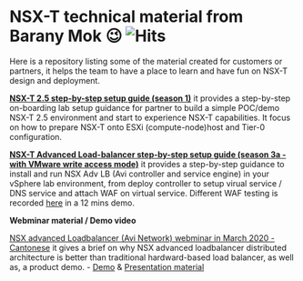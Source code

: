 # NSX-T technical material from Barany Mok :wink: ![Hits](https://hits.seeyoufarm.com/api/count/incr/badge.svg?url=https://github.com/nsxdemo/nsx-POC-lab-setup-material/edit/master/README.md)
Here is a repository listing some of the material created for customers or partners, it helps the team to have a place to learn and have fun on NSX-T design and deployment.


**[NSX-T 2.5 step-by-step setup guide (season 1)](https://onevmw-my.sharepoint.com/:b:/g/personal/bmok_vmware_com/EVK0lxUQSblBmUZ-UdNQpTwBQbojuwJNwiIzktKnVrJLcw?e=JVTOff)**
it provides a step-by-step on-boarding lab setup guidance for partner to build a simple POC/demo NSX-T 2.5 environment and start to experience NSX-T capabilities.
It focus on how to prepare NSX-T onto ESXi (compute-node)host and Tier-0 configuration.



**[NSX-T Advanced Load-balancer step-by-step setup guide (season 3a - with VMware write access mode)](https://onevmw-my.sharepoint.com/:b:/g/personal/bmok_vmware_com/Eag2xXP8aUxKqGg6sb_2g2QBEf3l3M-K5j8vpbzX55_HeQ?e=0Qb7bJ)**
it provides a step-by-step guidance to install and run NSX Adv LB (Avi controller and service engine) in your vSphere lab environment, from deploy controller to setup virual service / DNS service and attach WAF on virtual service. Different WAF testing is recorded [here](https://onevmw-my.sharepoint.com/:v:/r/personal/bmok_vmware_com/Documents/Github%20material%20for%20public%2004-2020/WAF%20demo%20SQL%20command%20exe%20and%20XSS%2004-2020.mp4?csf=1&web=1&e=XubNWn) in a 12 mins demo.





**Webminar material / Demo video**

[NSX advanced Loadbalancer (Avi Network) webminar in March 2020 - Cantonese](https://onevmw-my.sharepoint.com/:v:/g/personal/bmok_vmware_com/EZCs_AOGgYNKjQyM7ujsl5UBpQ4cR3gRiz09F-0yXowggg?e=fUce16)
it gives a brief on why NSX advanced loadbalancer distributed architecture is better than traditional hardward-based load balancer, as well as, a product demo. - [Demo](https://onevmw-my.sharepoint.com/:v:/g/personal/bmok_vmware_com/EQVxKaFdLhxDi93oXovJVWgBCwUmETG9A8hyIVMcujCBSA?e=2EOTes) & 
[Presentation material](https://onevmw-my.sharepoint.com/:b:/g/personal/bmok_vmware_com/ERWzBLjBt9ROiJ4zlrfBF7cBfh0aoKBpmd722R_OXm1Hbw?e=DLLEct)




